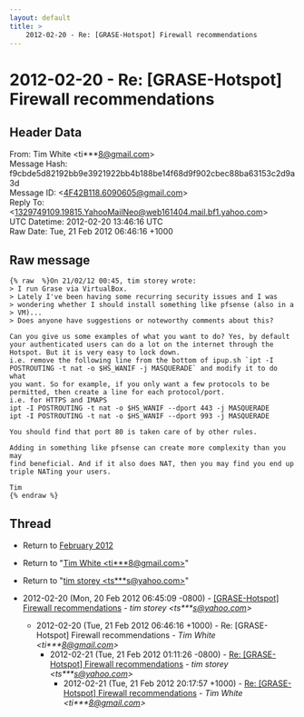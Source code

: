 ```yaml
---
layout: default
title: >
    2012-02-20 - Re: [GRASE-Hotspot] Firewall recommendations
---
```


# 2012-02-20 - Re: [GRASE-Hotspot] Firewall recommendations

## Header Data

From: Tim White \<ti***8@gmail.com\><br>
Message Hash: f9cbde5d82192bb9e3921922bb4b188be14f68d9f902cbec88ba63153c2d9a3d<br>
Message ID: \<4F42B118.6090605@gmail.com\><br>
Reply To: \<1329749109.19815.YahooMailNeo@web161404.mail.bf1.yahoo.com\><br>
UTC Datetime: 2012-02-20 13:46:16 UTC<br>
Raw Date: Tue, 21 Feb 2012 06:46:16 +1000<br>

## Raw message

```
{% raw  %}On 21/02/12 00:45, tim storey wrote:
> I run Grase via VirtualBox.
> Lately I've been having some recurring security issues and I was 
> wondering whether I should install something like pfsense (also in a 
> VM)...
> Does anyone have suggestions or noteworthy comments about this?

Can you give us some examples of what you want to do? Yes, by default 
your authenticated users can do a lot on the internet through the 
Hotspot. But it is very easy to lock down.
i.e. remove the following line from the bottom of ipup.sh `ipt -I 
POSTROUTING -t nat -o $HS_WANIF -j MASQUERADE` and modify it to do what 
you want. So for example, if you only want a few protocols to be 
permitted, then create a line for each protocol/port.
i.e. for HTTPS and IMAPS
ipt -I POSTROUTING -t nat -o $HS_WANIF --dport 443 -j MASQUERADE
ipt -I POSTROUTING -t nat -o $HS_WANIF --dport 993 -j MASQUERADE

You should find that port 80 is taken care of by other rules.

Adding in something like pfsense can create more complexity than you may 
find beneficial. And if it also does NAT, then you may find you end up 
triple NATing your users.

Tim
{% endraw %}
```

## Thread

+ Return to [February 2012](/archive/2012/02)

+ Return to "[Tim White <ti***8<span>@</span>gmail.com>](/authors/ti___8_at_gmail_com)"
+ Return to "[tim storey <ts***s<span>@</span>yahoo.com>](/authors/ts___s_at_yahoo_com)"

+ 2012-02-20 (Mon, 20 Feb 2012 06:45:09 -0800) - [[GRASE-Hotspot] Firewall recommendations](/archive/2012/02/7a09dc47c79e133953ebaf4a8e29897278d9ba827d9d6b7c8adc6277295f77bc) - _tim storey \<ts***s@yahoo.com\>_
  + 2012-02-20 (Tue, 21 Feb 2012 06:46:16 +1000) - Re: [GRASE-Hotspot] Firewall recommendations - _Tim White \<ti***8@gmail.com\>_
    + 2012-02-21 (Tue, 21 Feb 2012 01:11:26 -0800) - [Re: [GRASE-Hotspot] Firewall recommendations](/archive/2012/02/9f66d5710cba8bc10e6ede3150c2f493e6ecf81373e1b100039ab2f93ad3419c) - _tim storey \<ts***s@yahoo.com\>_
      + 2012-02-21 (Tue, 21 Feb 2012 20:17:57 +1000) - [Re: [GRASE-Hotspot] Firewall recommendations](/archive/2012/02/c7bb8fea123ec9557f0f5522094acf1c9a56cd564dd76a6f354f309e14ac9546) - _Tim White \<ti***8@gmail.com\>_

